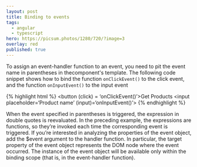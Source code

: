 ```yaml
---
layout: post
title: Binding to events
tags:
  - angular
  - typescript
hero: https://picsum.photos/1280/720/?image=3
overlay: red
published: true
---
```


To assign an event-handler function to an event, you need to pit the event name in parentheses in thecomponent's template. The following code snippet shows how to bind the function `onClickEvent()` to the click event, and the function `onInputEvent()` to the input event

{% highlight html %}
<button (click) = ‘onClickEvent()’>Get Products</button>
<input placeholder=‘Product name’ (input)=‘onInputEvent()’>
{% endhighlight %}

When the event specified in parentheses is triggered, the expression in double quotes is reevaluated. In the preceding example, the expressions are functions, so they’re invoked each time the corresponding event is triggered.
If you’re interested in analyzing the properties of the event object, add the $event argument to the handler function. In particular, the target property of the event object represents the DOM node where the event occurred. The instance of the event object will be available only within the binding scope (that is, in the event-handler function).
